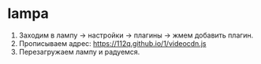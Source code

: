 # lampa

1. Заходим в лампу -> настройки -> плагины -> жмем добавить плагин.
2. Прописываем адрес: https://112q.github.io/1/videocdn.js
3. Перезагружаем лампу и радуемся.

